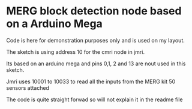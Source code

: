 # MERG block detection node based on a Arduino Mega

Code is here for demonstration purposes only and is used on my layout.

The sketch is using address 10 for the cmri node in jmri.

Its based on an arduino mega and pins 0,1, 2 and 13 are nout used in this sketch.

Jmri uses 10001 to 10033 to read all the inputs from the MERG kit 50 sensors attached

The code is quite straight forwad so will not explain it in the readme file
 
